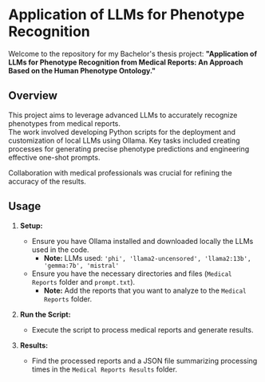 # Application of LLMs for Phenotype Recognition
Welcome to the repository for my Bachelor's thesis project: **"Application of LLMs for Phenotype Recognition from Medical Reports: An Approach Based on the Human Phenotype Ontology."**

## Overview
This project aims to leverage advanced LLMs to accurately recognize phenotypes from medical reports. <br />
The work involved developing Python scripts for the deployment and customization of local LLMs using Ollama. Key tasks included creating processes for generating precise phenotype predictions and engineering effective one-shot prompts. <br />

Collaboration with medical professionals was crucial for refining the accuracy of the results.

## Usage
1. **Setup:** 
    - Ensure you have Ollama installed and downloaded locally the LLMs used in the code.
        - **Note:** LLMs used: `'phi', 'llama2-uncensored', 'llama2:13b', 'gemma:7b', 'mistral'`
    - Ensure you have the necessary directories and files (`Medical Reports` folder and `prompt.txt`).
        - **Note:** Add the reports that you want to analyze to the `Medical Reports` folder.

2. **Run the Script:**
    - Execute the script to process medical reports and generate results.

4. **Results:**
   - Find the processed reports and a JSON file summarizing processing times in the `Medical Reports Results` folder.
